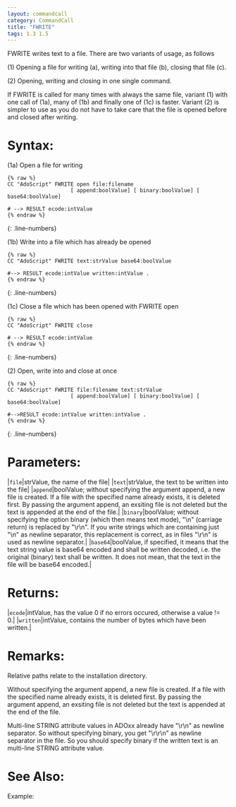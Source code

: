 ```yaml
---
layout: commandcall
category: CommandCall
title: "FWRITE"
tags: 1.3 1.5
---
```


FWRITE writes text to a file. There are two variants of usage, as follows

(1) Opening a file for writing (a), writing into that file (b), closing that file (c).

(2) Opening, writing and closing in one single command.

If FWRITE is called for many times with always the same file, variant (1) with one call of (1a), many of (1b) and finally one of (1c) is faster. Variant (2) is simpler to use as you do not have to take care that the file is opened before and closed after writing.

# Syntax:

(1a) Open a file for writing  
```adoscript
{% raw %}
CC "AdoScript" FWRITE open file:filename
					[ append:boolValue] [ binary:boolValue] [ base64:boolValue]

# --> RESULT ecode:intValue
{% endraw %}
```
{: .line-numbers}

(1b) Write into a file which has already be opened  
```adoscript
{% raw %}
CC "AdoScript" FWRITE text:strValue base64:boolValue

#--> RESULT ecode:intValue written:intValue .
{% endraw %}
```
{: .line-numbers}

(1c) Close a file which has been opened with FWRITE open  
```adoscript
{% raw %}
CC "AdoScript" FWRITE close

# --> RESULT ecode:intValue
{% endraw %}
```
{: .line-numbers}

(2) Open, write into and close at once  
```adoscript
{% raw %}
CC "AdoScript" FWRITE file:filename text:strValue
					[ append:boolValue] [ binary:boolValue] [ base64:boolValue]

#-->RESULT ecode:intValue written:intValue .
{% endraw %}
```
{: .line-numbers}

# Parameters:  

|`file`|strValue, the name of the file|
|`text`|strValue, the text to be written into the file|
|`append`|boolValue; without specifying the argument append, a new file is created. If a file with the specified name already exists, it is deleted first. By passing the argument append, an exsiting file is not deleted but the text is appended at the end of the file.|
|`binary`|boolValue; without specifying the option binary (which then means text mode), "\n" (carriage return) is replaced by "\r\n". If you write strings which are containing just "\n" as newline separator, this replacement is correct, as in files "\r\n" is used as newline separator.|
|`base64`|boolValue, if specified, it means that the text string value is base64 encoded and shall be written decoded, i.e. the original (binary) text shall be written. It does not mean, that the text in the file will be base64 encoded.|

# Returns:  

|`ecode`|intValue, has the value 0 if no errors occured, otherwise a value != 0.|
|`written`|intValue, contains the number of bytes which have been written.|

# Remarks:

Relative paths relate to the installation directory.

Without specifying the argument append, a new file is created. If a file with the specified name already exists, it is deleted first. By passing the argument append, an exsiting file is not deleted but the text is appended at the end of the file.

Multi-line STRING attribute values in ADOxx already have "\r\n" as newline separator. So without specifying binary, you get "\r\r\n" as newline separator in the file. So you should specify binary if the written text is an multi-line STRING attribute value.

# See Also:  



Example:

